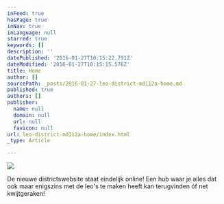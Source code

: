 ```yaml
---
inFeed: true
hasPage: true
inNav: true
inLanguage: null
starred: true
keywords: []
description: ''
datePublished: '2016-01-27T10:15:22.791Z'
dateModified: '2016-01-27T10:15:15.576Z'
title: Home
author: []
sourcePath: _posts/2016-01-27-leo-district-md112a-home.md
published: true
authors: []
publisher:
  name: null
  domain: null
  url: null
  favicon: null
url: leo-district-md112a-home/index.html
_type: Article

---
```

![](https://the-grid-user-content.s3-us-west-2.amazonaws.com/b9c59dad-c3ec-42c1-992d-4191074fd638.jpg)

De nieuwe districtswebsite staat eindelijk online! Een hub waar je alles dat ook maar enigszins met de leo's te maken heeft kan terugvinden óf net kwijtgeraken!